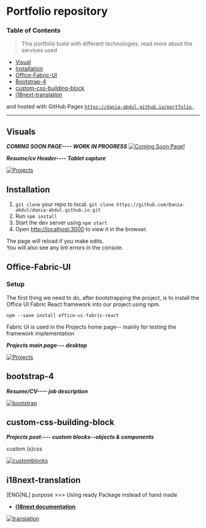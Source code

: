 # Portfolio repository

### Table of Contents

>This portfolio build with different technologies, read more about the services used
- [Visual](#Visual)
- [Installation](#installation)
- [Office-Fabric-UI](#Office-Fabric-UI)
- [Bootstrap-4](#bootstrap-4)
- [custom-css-building-block](#custom-css-building-block)
- [i18next-translation](#i18next-translation)


and hosted with GitHub Pages
 <a href="https://dania-abdul.github.io/portfolio" target="_blank"> `https://dania-abdul.github.io/portfolio`
</a>.



---
## Visuals

***COMING SOON PAGE---- WORK IN PROGRESS***
[![Coming Soon Page! ](https://imgshare.io/images/2020/02/24/home-Capture---Copy-1.png)]()


***Resume/cv Header---- Tablet capture***

[![Projects](https://imgshare.io/images/2020/02/24/cv-medium-en-resize.png)]()




## Installation

1. `git clone` your repo to local. `git clone https://github.com/Dania-abdul/dania-abdul.github.io.git`
2. Run `npm install`
3. Start the dev server using `npm start`
3. Open [http://localhost:3000](http://localhost:3000) to view it in the browser.

The page will reload if you make edits.<br>
You will also see any lint errors in the console.


## Office-Fabric-UI

### Setup

The first thing we need to do, after bootstrapping the project, 
is to install the Office UI Fabric React framework into our project using npm.
````
npm --save install office-ui-fabric-react
````

Fabric UI is used in the Projects home page-- mainly for testing the framework implementation

***Projects main page--- desktop***

[![Projects](https://i.ibb.co/8D4hbPZ/projects-capture.png)]()


## bootstrap-4

***Resume/CV---- job description***

[![bootstrap](https://i.ibb.co/8rvknKc/job-desc-bootstrap-Capture-resize.png)]()


## custom-css-building-block

***Projects post---- custom blocks--objects & components***

custom (s)css

[![customblocks](https://i.ibb.co/tpSmRGW/projects-post-customblocks-Capture.png)]()


## i18next-translation 
[ENG|NL]
purpose >>> Using ready Package instead of hand made

-  <a href="https://www.i18next.com/" target="_blank">**i18next documentation**</a> 

[![translation ](https://i.ibb.co/64T1dMQ/translated-Capture.png)]()


